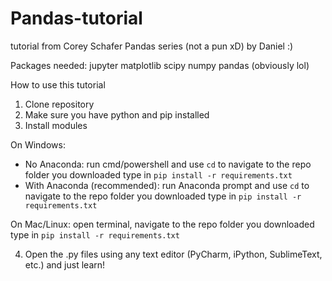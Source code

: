 # Pandas-tutorial
tutorial from Corey Schafer Pandas series (not a pun xD)
by Daniel :)

Packages needed:
jupyter
matplotlib
scipy
numpy
pandas (obviously lol)

How to use this tutorial
1. Clone repository
2. Make sure you have python and pip installed
3. Install modules

  On Windows:
  - No Anaconda: run cmd/powershell and use ```cd``` to navigate to the repo folder you downloaded type in ```pip install -r requirements.txt```
  - With Anaconda (recommended): run Anaconda prompt and use ```cd``` to navigate to the repo folder you downloaded type in ```pip install -r requirements.txt```
  
  On Mac/Linux:
  open terminal, navigate to the repo folder you downloaded type in ```pip install -r requirements.txt```
  
4. Open the .py files using any text editor (PyCharm, iPython, SublimeText, etc.) and just learn!
